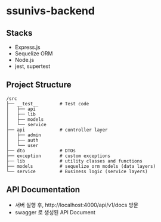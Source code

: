 # ssunivs-backend

## Stacks

- Express.js
- Sequelize ORM
- Node.js
- jest, supertest

## Project Structure

```text
/src
├── __test__        # Test code
│   ├── api
│   ├── lib
│   ├── models
│   └── service
├── api             # controller layer
│   ├── admin
│   ├── auth
│   └── user
├── dto             # DTOs
├── exception       # custom exceptions
├── lib             # utility classes and functions
├── models          # sequelize orm models (data layers)
└── service         # Business logic (service layers)
```

## API Documentation

- 서버 실행 후, http://localhost:4000/api/v1/docs 방문
- swagger 로 생성된 API Document
